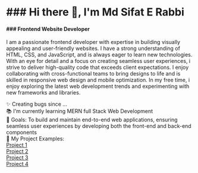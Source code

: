 <h1>### Hi there 👋, I'm Md Sifat E Rabbi</h1>
<h4>### Frontend Website Developer</h4>

<p>
  I am a passionate frontend developer with expertise in building visually appealing 
  and user-friendly websites. I have a strong understanding of HTML, CSS, and JavaScript, and
  is always eager to learn new technologies. With an eye for detail and a focus on creating 
  seamless user experiences, i strive to deliver high-quality code that exceeds client 
  expectations. I enjoy collaborating with cross-functional teams to bring designs to life 
  and is skilled in responsive web design and mobile optimization. In my free time, i enjoy
  exploring the latest web development trends and experimenting with new frameworks and libraries.
</p>

<p align="left">✨ Creating bugs since ...<br>📚 I'm currently learning MERN full Stack Web Development<br>🎯 Goals: To build and maintain end-to-end web applications, ensuring seamless user experiences by developing both the front-end and back-end components<br>🎲 My Project Examples: <br> <a href="https://srbd911.github.io/sifat-portfolio-1/" target="blank">Project 1</a><br><a href="https://srbd911.github.io/Flex_Project01/">Project 2 </a><br><a href="https://srbd911.github.io/Sifat_2/">Project 3</a><br>
<a href="https://srbd911.github.io/sifat-real-estet-1/">Project 4</a>
</p>



